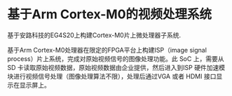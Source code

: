 # 基于Arm Cortex-M0的视频处理系统
基于安路科技的EG4S20上构建Cortex-M0片上微处理器子系统.   
   
基于Arm Cortex-M0处理器在限定的FPGA平台上构建ISP（image signal process）片上系统，完成对原始视频信号的图像处理功能。此 SoC 上，需要从 SD 卡读取原始视频数据，原始视频数据由企业提供，然后进入到ISP 硬件加速模块进行视频信号处理（图像处理算法不限），处理后通过VGA 或者 HDMI 接口显示在显示屏上。